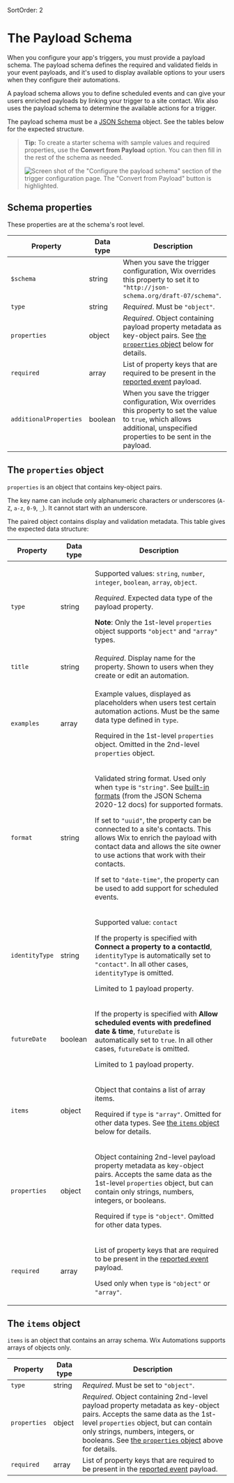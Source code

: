 SortOrder: 2
# The Payload Schema

When you configure your app's triggers, you must provide a payload schema.
The payload schema defines the required and validated fields
in your event payloads,
and it's used to display available options to your users
when they configure their automations.

A payload schema allows you to define scheduled events
and can give your users enriched payloads
by linking your trigger to a site contact.
Wix also uses the payload schema
to determine the available actions for a trigger.

The payload schema must be a
[JSON Schema](https://json-schema.org/) object.
See the tables below for the expected structure.

<blockquote class="tip">

__Tip:__
To create a starter schema with sample values and required properties,
use the **Convert from Payload** option.
You can then fill in the rest of the schema as needed.

![Screen shot of the "Configure the payload schema" section of the trigger configuration page. The "Convert from Payload" button is highlighted.](https://s3.amazonaws.com/wixplorer-readme-images/triggered-events%2Fautomations__json-schema-convert-from-payload.png)

</blockquote>

## Schema properties

These properties are at the schema's root level.

| Property               | Data type | Description                                                                                                                                                                 |
| ---------------------- | --------- | --------------------------------------------------------------------------------------------------------------------------------------------------------------------------- |
| `$schema`              | string    | When you save the trigger configuration, Wix overrides this property to set it to `"http://json-schema.org/draft-07/schema"`.                                               |
| `type`                 | string    | _Required_. Must be `"object"`.                                                                                                                                             |
| `properties`           | object    | _Required_. Object containing payload property metadata as key-object pairs. See [the `properties` object](#the-properties-object) below for details.                       |
| `required`             | array     | List of property keys that are required to be present in the [reported event](https://dev.wix.com/api/rest/wix-automations/triggered-events/report-event) payload.          |
| `additionalProperties` | boolean   | When you save the trigger configuration, Wix overrides this property to set the value to `true`, which allows additional, unspecified properties to be sent in the payload. |

## The `properties` object

`properties` is an object that contains key-object pairs.

The key name can include only alphanumeric characters or underscores
(`A-Z`, `a-z`, `0-9`, `_`).
It cannot start with an underscore.

The paired object contains display and validation metadata.
This table gives the expected data structure:

| Property       | Data type | Description                                                                                                                                                                                                                                                                                                                                                                                                                                                                                                                                                   |
| -------------- | --------- | ------------------------------------------------------------------------------------------------------------------------------------------------------------------------------------------------------------------------------------------------------------------------------------------------------------------------------------------------------------------------------------------------------------------------------------------------------------------------------------------------------------------------------------------------------------- |
| `type`         | string    | <p>Supported values: `string`, `number`, `integer`, `boolean`, `array`, `object`.</p> <p>_Required_. Expected data type of the payload property.</p> <p>**Note**: Only the 1st-level `properties` object supports `"object"` and `"array"` types.</p>                                                                                                                                                                                                                                                                                                         |
| `title`        | string    | _Required_. Display name for the property. Shown to users when they create or edit an automation.                                                                                                                                                                                                                                                                                                                                                                                                                                                             |
| `examples`     | array     | <p>Example values, displayed as placeholders when users test certain automation actions. Must be the same data type defined in `type`.</p> <p>Required in the 1st-level `properties` object. Omitted in the 2nd-level `properties` object.</p>                                                                                                                                                                                                                                                                                                                |
| `format`       | string    | <p>Validated string format. Used only when `type` is `"string"`. See [built-in formats](https://json-schema.org/understanding-json-schema/reference/string.html#built-in-formats) (from the JSON Schema 2020-12 docs) for supported formats.</p> <p>If set to `"uuid"`, the property can be connected to a site's contacts. This allows Wix to enrich the payload with contact data and allows the site owner to use actions that work with their contacts.</p> <p>If set to `"date-time"`, the property can be used to add support for scheduled events.</p> |
| `identityType` | string    | <p>Supported value: `contact`</p> <p>If the property is specified with **Connect a property to a contactId**, `identityType` is automatically set to `"contact"`. In all other cases, `identityType` is omitted.</p> <p>Limited to 1 payload property.</p>                                                                                                                                                                                                                                                                                                    |
| `futureDate`   | boolean   | <p>If the property is specified with **Allow scheduled events with predefined date & time**, `futureDate` is automatically set to `true`. In all other cases, `futureDate` is omitted.</p> <p>Limited to 1 payload property.</p>                                                                                                                                                                                                                                                                                                                              |
| `items`        | object    | <p>Object that contains a list of array items.</p> <p>Required if `type` is `"array"`. Omitted for other data types. See [the `items` object](#the-items-object) below for details.</p>                                                                                                                                                                                                                                                                                                                                                                       |
| `properties`   | object    | <p>Object containing 2nd-level payload property metadata as key-object pairs. Accepts the same data as the 1st-level `properties` object, but can contain only strings, numbers, integers, or booleans.</p> <p>Required if `type` is `"object"`. Omitted for other data types.</p>                                                                                                                                                                                                                                                                            |
| `required`     | array     | <p>List of property keys that are required to be present in the [reported event](https://dev.wix.com/api/rest/wix-automations/triggered-events/report-event) payload.</p> <p>Used only  when `type` is `"object"` or `"array"`.</p>                                                                                                                                                                                                                                                                                                                           |

## The `items` object

`items` is an object that contains an array schema.
Wix Automations supports arrays of objects only.

| Property     | Data type | Description                                                                                                                                                                                                                                                                               |
| ------------ | --------- | ----------------------------------------------------------------------------------------------------------------------------------------------------------------------------------------------------------------------------------------------------------------------------------------- |
| `type`       | string    | _Required_. Must be set to `"object"`.                                                                                                                                                                                                                                                    |
| `properties` | object    | _Required_. Object containing 2nd-level payload property metadata as key-object pairs. Accepts the same data as the 1st-level `properties` object, but can contain only strings, numbers, integers, or booleans. See [the `properties` object](#the-properties-object) above for details. |
| `required`   | array     | List of property keys that are required to be present in the [reported event](https://dev.wix.com/api/rest/wix-automations/triggered-events/report-event) payload.                                                                                                                        |
